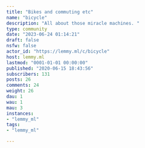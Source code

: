 ```yaml
---
title: "Bikes and commuting etc" 
name: "bicycle"
description: "All about those miracle machines. "
type: community
date: "2023-06-24 01:14:21"
draft: false
nsfw: false
actor_id: "https://lemmy.ml/c/bicycle"
host: lemmy.ml
lastmod: "0001-01-01 00:00:00"
published: "2020-06-15 18:43:56"
subscribers: 131
posts: 26
comments: 24
weight: 26
dau: 1
wau: 1
mau: 3
instances:
- "lemmy_ml"
tags: 
- "lemmy_ml"

---
```

